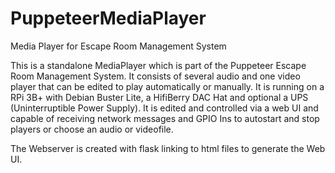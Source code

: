 # PuppeteerMediaPlayer

Media Player for Escape Room Management System 

This is a standalone MediaPlayer which is part of the Puppeteer Escape Room Management System.
It consists of several audio and one video player that can be edited to play automatically or manually. 
It is running on a RPi 3B+ with Debian Buster Lite, a HifiBerry DAC Hat and optional a UPS (Uninterruptible Power Supply).
It is edited and controlled via a web UI and capable of receiving network messages and GPIO Ins to autostart and stop players or choose an audio or videofile.

The Webserver is created with flask linking to html files to generate the Web UI. 
